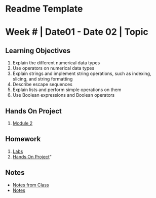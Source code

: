 # Readme Template
# Week # | Date01 - Date 02 | Topic
## Learning Objectives
1.  Explain the different numerical data types
2.  Use operators on numerical data types
3.  Explain strings and implement string operations, such as indexing, slicing, and string formatting
4.  Describe escape sequences
5.  Explain lists and perform simple operations on them
6.  Use Boolean expressions and Boolean operators
## Hands On Project
1. [Module 2](HandsOn/Readme.md)
## Homework
1. [Labs](ISYS229/Week5/Labs/Readme.md)
2. [Hands On Project](HandsOn/Readme.md)"

## Notes
*   [Notes from Class](Notes/Week5_ClassNotes.ipynb)
*   [Notes](Notes/Week5_Notes.md)